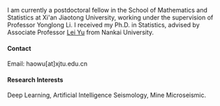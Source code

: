 



I am currently a postdoctoral fellow in the School of Mathematics and Statistics at Xi'an Jiaotong University, working under the supervision of Professor Yonglong Li. I received my Ph.D. in Statistics, advised by Associate Professor [Lei Yu](https://lei-yu.github.io/) from Nankai University.

#### Contact

Email: haowu[at]xjtu.edu.cn

#### Research Interests
Deep Learning, Artificial Intelligence Seismology, Mine Microseismic.

